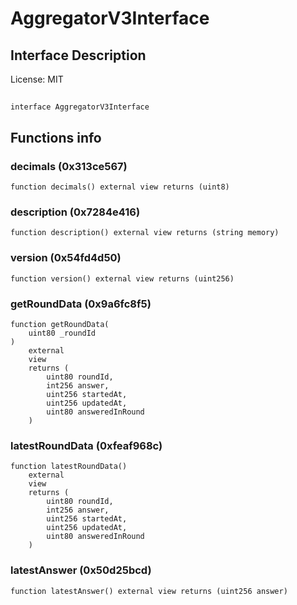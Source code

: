 # AggregatorV3Interface

## Interface Description


License: MIT

## 

```solidity
interface AggregatorV3Interface
```


## Functions info

### decimals (0x313ce567)

```solidity
function decimals() external view returns (uint8)
```


### description (0x7284e416)

```solidity
function description() external view returns (string memory)
```


### version (0x54fd4d50)

```solidity
function version() external view returns (uint256)
```


### getRoundData (0x9a6fc8f5)

```solidity
function getRoundData(
    uint80 _roundId
)
    external
    view
    returns (
        uint80 roundId,
        int256 answer,
        uint256 startedAt,
        uint256 updatedAt,
        uint80 answeredInRound
    )
```


### latestRoundData (0xfeaf968c)

```solidity
function latestRoundData()
    external
    view
    returns (
        uint80 roundId,
        int256 answer,
        uint256 startedAt,
        uint256 updatedAt,
        uint80 answeredInRound
    )
```


### latestAnswer (0x50d25bcd)

```solidity
function latestAnswer() external view returns (uint256 answer)
```

